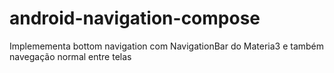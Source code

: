 # android-navigation-compose
Implemementa bottom navigation com NavigationBar do Materia3 e também navegação normal entre telas
